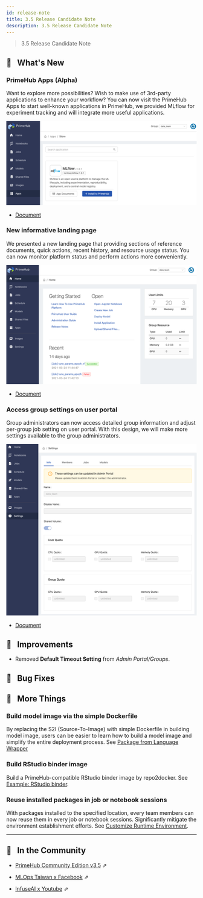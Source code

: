```yaml
---
id: release-note
title: 3.5 Release Candidate Note
description: 3.5 Release Candidate Note
---
```


> 3.5 Release Candidate Note

## 🌟 &NonBreakingSpace; What's New

### PrimeHub Apps (Alpha)

Want to explore more possibilities? Wish to make use of 3rd-party applications to enhance your workflow? You can now visit the PrimeHub Apps to start well-known applications in PrimeHub, we provided MLflow for experiment tracking and will integrate more useful applications.


![](assets/app_overview.png)

+ [Document](primehub-app)




### New informative landing page

We presented a new landing page that providing sections of reference documents, quick actions, recent history, and resource usage status. You can now monitor platform status and perform actions more conveniently.

![](assets/v35-landing-user.png)

+ [Document](quickstart/login-portal-user)


### Access group settings on user portal

Group administrators can now access detailed group information and adjust per-group job setting on user portal. With this design, we will make more settings available to the group administrators.

![](assets/group_setting_overview.png)

+ [Document](group-setting)

## 🚀 &NonBreakingSpace; Improvements

+ Removed **Default Timeout Setting** from *Admin Portal/Groups*.


## 🧰 &NonBreakingSpace; Bug Fixes

## 💫 &NonBreakingSpace; More Things

### Build model image via the simple Dockerfile

By replacing the S2I (Source-To-Image) with simple Dockerfile in building model image, users can be easier to learn how to build a model image and simplify the entire deployment process. See [Package from Language Wrapper](model-deployment-language-wrapper-intro)


### Build RStudio binder image

Build a PrimeHub-compatible RStudio binder image by repo2docker. See [Example: RStudio binder](tasks/repo2docker#example-rstudio-binder).

### Reuse installed packages in job or notebook sessions

With packages installed to the specified location, every team members can now reuse them in every job or notebook sessions. Significantly mitigate the environment establishment efforts. See [Customize Runtime Environment](tasks/customize-job-runtime).

---

## 🎪 &NonBreakingSpace; In the Community

+ [PrimeHub Community Edition v3.5](https://github.com/InfuseAI/primehub/releases) &neArr;

+ [MLOps Taiwan x Facebook](https://www.facebook.com/groups/mlopstw/) &neArr;

+ [InfuseAI x Youtube](https://www.youtube.com/channel/UCbbRUfqKPWfZxZY62Pian-g) &neArr;
